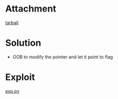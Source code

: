 # Attachment

[tarball](./koeri-treasury.tar.gz)

# Solution

- OOB to modify the pointer and let it point to flag

# Exploit

[exp.py](./exp.py)
